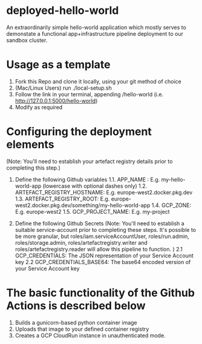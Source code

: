 # deployed-hello-world
An extraordinarily simple hello-world application which mostly serves to demonstate a functional app+infrastructure pipeline deployment to our sandbox cluster. 

# Usage as a template
1. Fork this Repo and clone it locally, using your git method of choice
2. (Mac/Linux Users) run ./local-setup.sh
3. Follow the link in your terminal, appending /hello-world (i.e. http://127.0.0.1:5000/hello-world)
4. Modify as required

# Configuring the deployment elements

(Note: You'll need to establish your artefact registry details prior to completing this step.)

1. Define the following Github variables
1.1. APP_NAME : E.g. my-hello-world-app (lowercase with optional dashes only)
1.2. ARTEFACT_REGISTRY_HOSTNAME: E.g. europe-west2.docker.pkg.dev
1.3. ARTEFACT_REGISTRY_ROOT: E.g. europe-west2.docker.pkg.dev/something/my-hello-world-app
1.4. GCP_ZONE: E.g. europe-west2
1.5. GCP_PROJECT_NAME: E.g. my-project

2. Define the following Github Secrets
(Note: You'll need to establish a suitable service-account prior to completing these steps. It's possible to be more granular, but roles/iam.serviceAccountUser, roles/run.admin, roles/storage.admin, roles/artefactregistry.writer and roles/artefactregistry.reader will allow this pipeline to function.
)
2.1 GCP_CREDENTIALS: The JSON representation of your Service Account key
2.2 GCP_CREDENTIALS_BASE64: The base64 encoded version of your Service Account key

# The basic functionality of the Github Actions is described below
1. Builds a gunicorn-based python container image
2. Uploads that image to your defined container registry
3. Creates a GCP CloudRun instance in unauthenticated mode. 